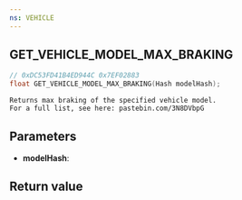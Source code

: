 ```yaml
---
ns: VEHICLE
---
```

## GET_VEHICLE_MODEL_MAX_BRAKING

```c
// 0xDC53FD41B4ED944C 0x7EF02883
float GET_VEHICLE_MODEL_MAX_BRAKING(Hash modelHash);
```

```
Returns max braking of the specified vehicle model.  
For a full list, see here: pastebin.com/3N8DVbpG  
```

## Parameters
* **modelHash**: 

## Return value

